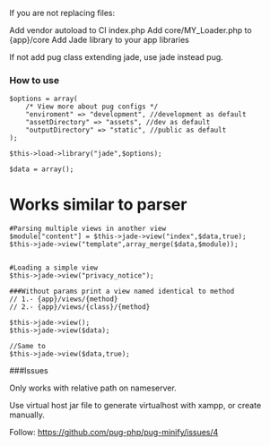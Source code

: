 If you are not replacing files:

Add vendor autoload to CI index.php
Add core/MY_Loader.php to {app}/core
Add Jade library to your app libraries

If not add pug class extending jade, use jade instead pug.


### How to use
```
$options = array(
    /* View more about pug configs */
    "enviroment" => "development", //development as default
    "assetDirectory" => "assets", //dev as default
    "outputDirectory" => "static", //public as default
);

$this->load->library("jade",$options);

$data = array();
```

# Works similar to parser
```
#Parsing multiple views in another view
$module["content"] = $this->jade->view("index",$data,true);
$this->jade->view("template",array_merge($data,$module));


#Loading a simple view
$this->jade->view("privacy_notice");

###Without params print a view named identical to method 
// 1.- {app}/views/{method}
// 2.- {app}/views/{class}/{method}

$this->jade->view();
$this->jade->view($data);

//Same to
$this->jade->view($data,true);
```

###Issues

Only works with relative path on nameserver.

Use virtual host jar file to generate virtualhost with xampp, or create manually.

Follow: https://github.com/pug-php/pug-minify/issues/4